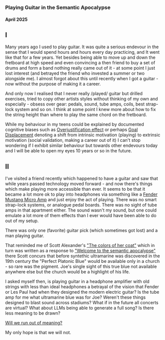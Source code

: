 ### Playing Guitar in the Semantic Apocalypse
#### April 2025

I
--

Many years ago I used to play guitar. It was quite a serious endevour in the sense that I would spend hours and hours every day practicing, and It went like that for a few years. Yet besides being able to move up and down the fretboard at high speed and even convincing a then friend to buy a set of drums and form a band nothing really came out of it - at some point I just lost interest (and betrayed the friend who invested a summer or two alongside me). I almost forgot about this until recently when I got a guitar - now without the purpose of making it a career.

And only now I realised that I never really /played/ guitar but drilled exercises, tried to copy other artists styles without thinking of my own and especially - obsess over gear: pedals, sound, tube amps, coils, best strap-lock system and so on. I think at some point I knew more about how to fix the string height than where to play the same chord on the fretboard.

While my behaviour in my teens could be explained by documented cognitive biases such as [Overjustification effect](https://en.wikipedia.org/wiki/Overjustification_effect) or perhaps [Goal Displacement](https://en.wikipedia.org/wiki/Goal#Goal_displacement)  denoting a shift from intrinsic motivation (playing) to extrinsic motivation (social validation, making a career out of it) I can't stop wondering if I exhibit similar behaviour but towards other endevours today and I will be able to open my eyes 10 years or so in the future.

II
---

I've visited a friend recently which happened to have a guitar and saw that while years passed technology moved forward - and now there's things which make playing more accessible than ever. It seems to be that it became a lot more ok to play into headphones via something like a [Fender Mustang Micro Amp](https://eu.fender.com/products/mustang-micro) and just enjoy the act of playing. There was no smart strap-lock systems, or analogue pedal boards. There was no sight of tube amps in that apartment either. The sound wasn't my sound, but one could emulate a lot more of them effects than I ever would have been able to do out of my setup.

There was only one (favorite) guitar pick (which sometimes got lost) and a man playing guitar.

That reminded me of Scott Alexander's ["The colors of her coat"](https://www.astralcodexten.com/p/the-colors-of-her-coat) which in turn was written as a response to ["Welcome to the semantic apocalypse"](https://www.theintrinsicperspective.com/p/welcome-to-the-semantic-apocalypse)
there Scott concurs that before syntethic ultramarine was discovered in the 19th century the "Perfect Platonic Blue" would be available only in a church - so rare was the pigment. Joe's single sight of this true blue not available anywhere else but the church would be a highlight of his life. 

I asked myself then, is playing guitar in a headphone amplifier with old strings with less than ideal headphones a betrayal of the vision that Fender or Les Paul had when they designed the modern electric guitar? Is the tube amp for me what ultramarine blue was for Joe?
Weren't these things designed to blast sound across stadiums? What if in the future all concerts are virtual?
What about LLMs being able to generate a full song? 
Is there less meaning to be drawn? 

[Will we run out of meaning?](https://www.lesswrong.com/posts/aEdqh3KPerBNYvoWe/complex-novelty) 

My only hope is that we will not.